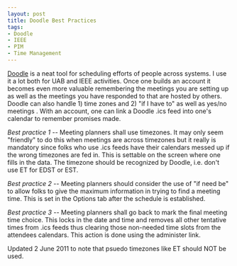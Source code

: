```yaml
---
layout: post
title: Doodle Best Practices
tags:
- Doodle
- IEEE
- PIM
- Time Management
---
```

[Doodle][1] is a neat tool for scheduling efforts of people across systems. I
use it a lot both for UAB and IEEE activities. Once one builds an account it
becomes even more valuable remembering the meetings you are setting up as well
as the meetings you have responded to that are hosted by others. Doodle can
also handle 1) time zones and 2) "if I have to" as well as yes/no meetings
<G>. With an account, one can link a Doodle .ics feed into one's calendar to
remember promises made.

_Best practice 1_ -- Meeting planners shall use timezones. It may only seem
"friendly" to do this when meetings are across timezones but it really is
mandatory since folks who use .ics feeds have their calendars messed up if the
wrong timezones are fed in. This is settable on the screen where one fills in
the data. The timezone should be recognized by Doodle, i.e. don't use ET for
EDST or EST.

_Best practice 2_ -- Meeting planners should consider the use of "if need be"
to allow folks to give the maximum information in trying to find a meeting
time. This is set in the Options tab after the schedule is established.

_Best practice 3_ -- Meeting planners shall go back to mark the final meeting
time choice. This locks in the date and time and removes all other tentative
times from .ics feeds thus clearing those non-needed time slots from the
attendees calendars. This action is done using the administer link.

Updated 2 June 2011 to note that psuedo timezones like ET should NOT be used.

[1]: http://doodle.com

